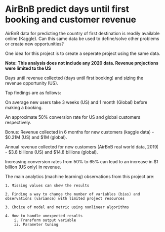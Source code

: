 # AirBnB predict days until first booking and customer revenue

AirBnB data for predicting the country of first destination is readily
available online (Kaggle). Can this same data be used to define/solve 
other problems or create new opportunities?

One idea for this project is to create a seperate project using the same data. 

<b>Note: This analysis does not include any 2020 data. Revenue projections were limited to the US</b>

Days until revenue collected (days until first booking) and sizing the revenue opportunity (US).

Top findings are as follows:

On average new users take 3 weeks (US) and 1 month (Global) before making a booking.

An approximate 50% conversion rate for US and global customers respectively.


Bonus:
Revenue collected in 6 months for new customers (kaggle data) - $0.21M (US) and $1M (global).

Annual revenue collected for new customers (AirBnB real world data, 2019) - $3.8 billions (US) and $14.8 billions (global).

Increasing conversion rates from 50% to 65% can lead to an increase in $1 billion (US only) in revenue.

The main analytics (machine learning) observations from this project are:

    1. Missing values can skew the results

    2. Finding a way to change the number of variables (bias) and 
    observations (variance) with limited project resources

    3. Choice of model and metric using nonlinear algorithms

    4. How to handle unexpected results
        i. Transform output variable
        ii. Parameter tuning
